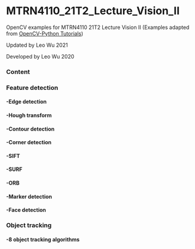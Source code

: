 # MTRN4110_21T2_Lecture_Vision_II

OpenCV examples for MTRN4110 21T2 Lecture Vision II (Examples adapted from [OpenCV-Python Tutorials](https://docs.opencv.org/3.4.2/d6/d00/tutorial_py_root.html))

Updated by Leo Wu 2021

Developed by Leo Wu 2020

### Content

### Feature detection

#### -Edge detection

#### -Hough transform

#### -Contour detection

#### -Corner detection

#### -SIFT

#### -SURF

#### -ORB

#### -Marker detection

#### -Face detection

### Object tracking

#### -8 object tracking algorithms
